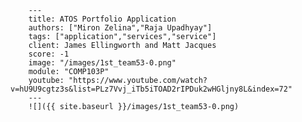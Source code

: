 
        ---
        title: ATOS Portfolio Application
        authors: ["Miron Zelina","Raja Upadhyay"]
        tags: ["application","services","service"]
        client: James Ellingworth and Matt Jacques
        score: -1
        image: "/images/1st_team53-0.png"
        module: "COMP103P"
        youtube: "https://www.youtube.com/watch?v=hU9U9cgtz3s&list=PLz7Vvj_iTb5iTOAD2rIPDuk2wHGljny8L&index=72"
        ---
        ![]({{ site.baseurl }}/images/1st_team53-0.png)